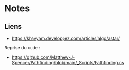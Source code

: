 ﻿# Notes


## Liens 
* https://khayyam.developpez.com/articles/algo/astar/

Reprise du code :
* https://github.com/Matthew-J-Spencer/Pathfinding/blob/main/_Scripts/Pathfinding.cs
